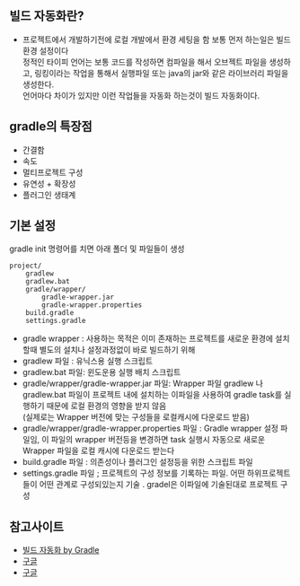 ## 빌드 자동화란?
- 프로젝트에서 개발하기전에 로컬 개발에서 환경 세팅을 함 보통 먼저 하는일은 빌드 환경 설정이다  
 정적인 타이피 언어는 보통 코드를 작성하면 컴파일을 해서 오브젝트 파일을 생성하고, 
 링킹이라는 작업을 통해서 실행파일 또는 java의 jar와 같은 라이브러리 파일을 생성한다.  
 언어마다 차이가 있지만 이런 작업들을 자동화 하는것이 빌드 자동화이다.

## gradle의 특장점
- 간결함
- 속도 
- 멀티프로젝트 구성
- 유연성 + 확장성 
- 플러그인 생태계

## 기본 설정
gradle init 명령어를 치면 아래 폴더 및 파일들이 생성
~~~
project/
    gradlew
    gradlew.bat
    gradle/wrapper/
        gradle-wrapper.jar
        gradle-wrapper.properties
    build.gradle
    settings.gradle
~~~
- gradle wrapper : 사용하는 목적은 이미 존재하는 프로젝트를 새로운 환경에 설치할때 별도의 설치나 설정과정없이 바로 빌드하기 위해
- gradlew 파일 : 유닉스용 실행 스크립트
- gradlew.bat 파일: 윈도운용 실행 배치 스크립트
- gradle/wrapper/gradle-wrapper.jar 파일: Wrapper 파일 gradlew 나  gradlew.bat 파일이 프로젝트 내에 설치하는 이파일을 사용하여 gradle task를 실행하기 때문에 로컬 환경의 영향을 받지 않음   
(실제로는 Wrapper 버전에 맞는 구성들을 로컬캐시에 다운로드 받음)
- gradle/wrapper/gradle-wrapper.properties 파일 : Gradle wrapper 설정 파일임, 이 파일의 wrapper 버전등을 변경하면 task 실행시 자동으로 새로운 Wrapper 파일을 로컬 캐시에 다운로드 받는다 
- build.gradle 파일 : 의존성이나 플러그인 설정등을 위한 스크립트 파일
- settings.gradle 파일 ; 프로젝트의 구성 정보를 기록하는 파일. 
  어떤 하위프로젝트들이 어떤 관계로 구성되있는지 기술 . gradel은 이파일에 기술된대로 프로젝트 구성

## 참고사이트
  - [빌드 자동화 by Gradle](https://medium.com/@goinhacker/%EC%9A%B4%EC%98%81-%EC%9E%90%EB%8F%99%ED%99%94-1-%EB%B9%8C%EB%93%9C-%EC%9E%90%EB%8F%99%ED%99%94-by-gradle-7630c0993d09)
  - [구글](https://www.google.com/)
  - [구글](https://www.google.com/)